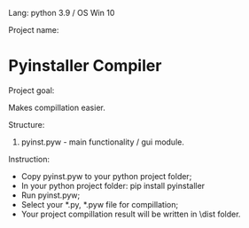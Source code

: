 Lang: python 3.9 / OS Win 10

Project name:

# Pyinstaller Compiler

Project goal:

Makes compillation easier.

Structure:

1. pyinst.pyw - main functionality / gui module.

Instruction:

- Copy pyinst.pyw to your python project folder;
- In your python project folder: pip install pyinstaller
- Run pyinst.pyw;
- Select your *.py, *.pyw file for compillation;
- Your project compillation result will be written in \dist folder.
